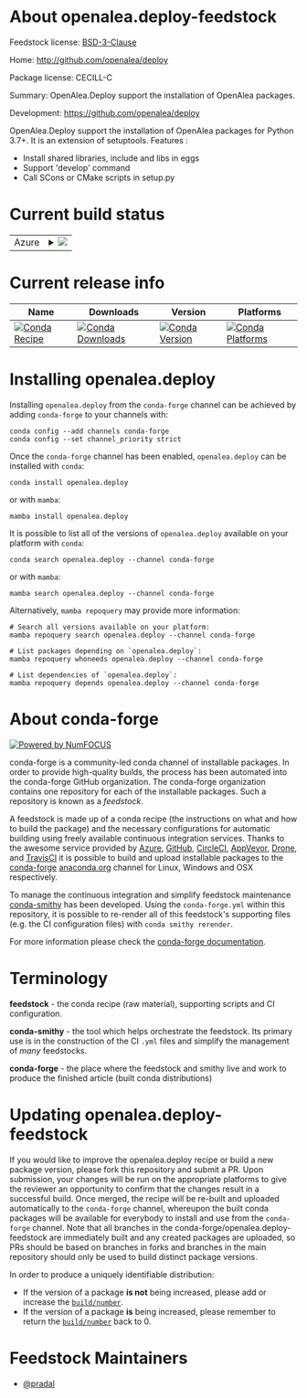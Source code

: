 About openalea.deploy-feedstock
===============================

Feedstock license: [BSD-3-Clause](https://github.com/conda-forge/openalea.deploy-feedstock/blob/main/LICENSE.txt)

Home: http://github.com/openalea/deploy

Package license: CECILL-C

Summary: OpenAlea.Deploy support the installation of OpenAlea packages.

Development: https://github.com/openalea/deploy

OpenAlea.Deploy support the installation of OpenAlea packages for
Python 3.7+. It is an extension of setuptools.
Features :

  * Install shared libraries, include and libs in eggs
  * Support 'develop' command
  * Call SCons or CMake scripts in setup.py


Current build status
====================


<table>
    
  <tr>
    <td>Azure</td>
    <td>
      <details>
        <summary>
          <a href="https://dev.azure.com/conda-forge/feedstock-builds/_build/latest?definitionId=8700&branchName=main">
            <img src="https://dev.azure.com/conda-forge/feedstock-builds/_apis/build/status/openalea.deploy-feedstock?branchName=main">
          </a>
        </summary>
        <table>
          <thead><tr><th>Variant</th><th>Status</th></tr></thead>
          <tbody><tr>
              <td>linux_64_python3.10.____cpython</td>
              <td>
                <a href="https://dev.azure.com/conda-forge/feedstock-builds/_build/latest?definitionId=8700&branchName=main">
                  <img src="https://dev.azure.com/conda-forge/feedstock-builds/_apis/build/status/openalea.deploy-feedstock?branchName=main&jobName=linux&configuration=linux%20linux_64_python3.10.____cpython" alt="variant">
                </a>
              </td>
            </tr><tr>
              <td>linux_64_python3.11.____cpython</td>
              <td>
                <a href="https://dev.azure.com/conda-forge/feedstock-builds/_build/latest?definitionId=8700&branchName=main">
                  <img src="https://dev.azure.com/conda-forge/feedstock-builds/_apis/build/status/openalea.deploy-feedstock?branchName=main&jobName=linux&configuration=linux%20linux_64_python3.11.____cpython" alt="variant">
                </a>
              </td>
            </tr><tr>
              <td>linux_64_python3.12.____cpython</td>
              <td>
                <a href="https://dev.azure.com/conda-forge/feedstock-builds/_build/latest?definitionId=8700&branchName=main">
                  <img src="https://dev.azure.com/conda-forge/feedstock-builds/_apis/build/status/openalea.deploy-feedstock?branchName=main&jobName=linux&configuration=linux%20linux_64_python3.12.____cpython" alt="variant">
                </a>
              </td>
            </tr><tr>
              <td>linux_64_python3.13.____cp313</td>
              <td>
                <a href="https://dev.azure.com/conda-forge/feedstock-builds/_build/latest?definitionId=8700&branchName=main">
                  <img src="https://dev.azure.com/conda-forge/feedstock-builds/_apis/build/status/openalea.deploy-feedstock?branchName=main&jobName=linux&configuration=linux%20linux_64_python3.13.____cp313" alt="variant">
                </a>
              </td>
            </tr><tr>
              <td>linux_64_python3.9.____cpython</td>
              <td>
                <a href="https://dev.azure.com/conda-forge/feedstock-builds/_build/latest?definitionId=8700&branchName=main">
                  <img src="https://dev.azure.com/conda-forge/feedstock-builds/_apis/build/status/openalea.deploy-feedstock?branchName=main&jobName=linux&configuration=linux%20linux_64_python3.9.____cpython" alt="variant">
                </a>
              </td>
            </tr><tr>
              <td>osx_64_python3.10.____cpython</td>
              <td>
                <a href="https://dev.azure.com/conda-forge/feedstock-builds/_build/latest?definitionId=8700&branchName=main">
                  <img src="https://dev.azure.com/conda-forge/feedstock-builds/_apis/build/status/openalea.deploy-feedstock?branchName=main&jobName=osx&configuration=osx%20osx_64_python3.10.____cpython" alt="variant">
                </a>
              </td>
            </tr><tr>
              <td>osx_64_python3.11.____cpython</td>
              <td>
                <a href="https://dev.azure.com/conda-forge/feedstock-builds/_build/latest?definitionId=8700&branchName=main">
                  <img src="https://dev.azure.com/conda-forge/feedstock-builds/_apis/build/status/openalea.deploy-feedstock?branchName=main&jobName=osx&configuration=osx%20osx_64_python3.11.____cpython" alt="variant">
                </a>
              </td>
            </tr><tr>
              <td>osx_64_python3.12.____cpython</td>
              <td>
                <a href="https://dev.azure.com/conda-forge/feedstock-builds/_build/latest?definitionId=8700&branchName=main">
                  <img src="https://dev.azure.com/conda-forge/feedstock-builds/_apis/build/status/openalea.deploy-feedstock?branchName=main&jobName=osx&configuration=osx%20osx_64_python3.12.____cpython" alt="variant">
                </a>
              </td>
            </tr><tr>
              <td>osx_64_python3.13.____cp313</td>
              <td>
                <a href="https://dev.azure.com/conda-forge/feedstock-builds/_build/latest?definitionId=8700&branchName=main">
                  <img src="https://dev.azure.com/conda-forge/feedstock-builds/_apis/build/status/openalea.deploy-feedstock?branchName=main&jobName=osx&configuration=osx%20osx_64_python3.13.____cp313" alt="variant">
                </a>
              </td>
            </tr><tr>
              <td>osx_64_python3.9.____cpython</td>
              <td>
                <a href="https://dev.azure.com/conda-forge/feedstock-builds/_build/latest?definitionId=8700&branchName=main">
                  <img src="https://dev.azure.com/conda-forge/feedstock-builds/_apis/build/status/openalea.deploy-feedstock?branchName=main&jobName=osx&configuration=osx%20osx_64_python3.9.____cpython" alt="variant">
                </a>
              </td>
            </tr><tr>
              <td>win_64_python3.10.____cpython</td>
              <td>
                <a href="https://dev.azure.com/conda-forge/feedstock-builds/_build/latest?definitionId=8700&branchName=main">
                  <img src="https://dev.azure.com/conda-forge/feedstock-builds/_apis/build/status/openalea.deploy-feedstock?branchName=main&jobName=win&configuration=win%20win_64_python3.10.____cpython" alt="variant">
                </a>
              </td>
            </tr><tr>
              <td>win_64_python3.11.____cpython</td>
              <td>
                <a href="https://dev.azure.com/conda-forge/feedstock-builds/_build/latest?definitionId=8700&branchName=main">
                  <img src="https://dev.azure.com/conda-forge/feedstock-builds/_apis/build/status/openalea.deploy-feedstock?branchName=main&jobName=win&configuration=win%20win_64_python3.11.____cpython" alt="variant">
                </a>
              </td>
            </tr><tr>
              <td>win_64_python3.12.____cpython</td>
              <td>
                <a href="https://dev.azure.com/conda-forge/feedstock-builds/_build/latest?definitionId=8700&branchName=main">
                  <img src="https://dev.azure.com/conda-forge/feedstock-builds/_apis/build/status/openalea.deploy-feedstock?branchName=main&jobName=win&configuration=win%20win_64_python3.12.____cpython" alt="variant">
                </a>
              </td>
            </tr><tr>
              <td>win_64_python3.13.____cp313</td>
              <td>
                <a href="https://dev.azure.com/conda-forge/feedstock-builds/_build/latest?definitionId=8700&branchName=main">
                  <img src="https://dev.azure.com/conda-forge/feedstock-builds/_apis/build/status/openalea.deploy-feedstock?branchName=main&jobName=win&configuration=win%20win_64_python3.13.____cp313" alt="variant">
                </a>
              </td>
            </tr><tr>
              <td>win_64_python3.9.____cpython</td>
              <td>
                <a href="https://dev.azure.com/conda-forge/feedstock-builds/_build/latest?definitionId=8700&branchName=main">
                  <img src="https://dev.azure.com/conda-forge/feedstock-builds/_apis/build/status/openalea.deploy-feedstock?branchName=main&jobName=win&configuration=win%20win_64_python3.9.____cpython" alt="variant">
                </a>
              </td>
            </tr>
          </tbody>
        </table>
      </details>
    </td>
  </tr>
</table>

Current release info
====================

| Name | Downloads | Version | Platforms |
| --- | --- | --- | --- |
| [![Conda Recipe](https://img.shields.io/badge/recipe-openalea.deploy-green.svg)](https://anaconda.org/conda-forge/openalea.deploy) | [![Conda Downloads](https://img.shields.io/conda/dn/conda-forge/openalea.deploy.svg)](https://anaconda.org/conda-forge/openalea.deploy) | [![Conda Version](https://img.shields.io/conda/vn/conda-forge/openalea.deploy.svg)](https://anaconda.org/conda-forge/openalea.deploy) | [![Conda Platforms](https://img.shields.io/conda/pn/conda-forge/openalea.deploy.svg)](https://anaconda.org/conda-forge/openalea.deploy) |

Installing openalea.deploy
==========================

Installing `openalea.deploy` from the `conda-forge` channel can be achieved by adding `conda-forge` to your channels with:

```
conda config --add channels conda-forge
conda config --set channel_priority strict
```

Once the `conda-forge` channel has been enabled, `openalea.deploy` can be installed with `conda`:

```
conda install openalea.deploy
```

or with `mamba`:

```
mamba install openalea.deploy
```

It is possible to list all of the versions of `openalea.deploy` available on your platform with `conda`:

```
conda search openalea.deploy --channel conda-forge
```

or with `mamba`:

```
mamba search openalea.deploy --channel conda-forge
```

Alternatively, `mamba repoquery` may provide more information:

```
# Search all versions available on your platform:
mamba repoquery search openalea.deploy --channel conda-forge

# List packages depending on `openalea.deploy`:
mamba repoquery whoneeds openalea.deploy --channel conda-forge

# List dependencies of `openalea.deploy`:
mamba repoquery depends openalea.deploy --channel conda-forge
```


About conda-forge
=================

[![Powered by
NumFOCUS](https://img.shields.io/badge/powered%20by-NumFOCUS-orange.svg?style=flat&colorA=E1523D&colorB=007D8A)](https://numfocus.org)

conda-forge is a community-led conda channel of installable packages.
In order to provide high-quality builds, the process has been automated into the
conda-forge GitHub organization. The conda-forge organization contains one repository
for each of the installable packages. Such a repository is known as a *feedstock*.

A feedstock is made up of a conda recipe (the instructions on what and how to build
the package) and the necessary configurations for automatic building using freely
available continuous integration services. Thanks to the awesome service provided by
[Azure](https://azure.microsoft.com/en-us/services/devops/), [GitHub](https://github.com/),
[CircleCI](https://circleci.com/), [AppVeyor](https://www.appveyor.com/),
[Drone](https://cloud.drone.io/welcome), and [TravisCI](https://travis-ci.com/)
it is possible to build and upload installable packages to the
[conda-forge](https://anaconda.org/conda-forge) [anaconda.org](https://anaconda.org/)
channel for Linux, Windows and OSX respectively.

To manage the continuous integration and simplify feedstock maintenance
[conda-smithy](https://github.com/conda-forge/conda-smithy) has been developed.
Using the ``conda-forge.yml`` within this repository, it is possible to re-render all of
this feedstock's supporting files (e.g. the CI configuration files) with ``conda smithy rerender``.

For more information please check the [conda-forge documentation](https://conda-forge.org/docs/).

Terminology
===========

**feedstock** - the conda recipe (raw material), supporting scripts and CI configuration.

**conda-smithy** - the tool which helps orchestrate the feedstock.
                   Its primary use is in the construction of the CI ``.yml`` files
                   and simplify the management of *many* feedstocks.

**conda-forge** - the place where the feedstock and smithy live and work to
                  produce the finished article (built conda distributions)


Updating openalea.deploy-feedstock
==================================

If you would like to improve the openalea.deploy recipe or build a new
package version, please fork this repository and submit a PR. Upon submission,
your changes will be run on the appropriate platforms to give the reviewer an
opportunity to confirm that the changes result in a successful build. Once
merged, the recipe will be re-built and uploaded automatically to the
`conda-forge` channel, whereupon the built conda packages will be available for
everybody to install and use from the `conda-forge` channel.
Note that all branches in the conda-forge/openalea.deploy-feedstock are
immediately built and any created packages are uploaded, so PRs should be based
on branches in forks and branches in the main repository should only be used to
build distinct package versions.

In order to produce a uniquely identifiable distribution:
 * If the version of a package **is not** being increased, please add or increase
   the [``build/number``](https://docs.conda.io/projects/conda-build/en/latest/resources/define-metadata.html#build-number-and-string).
 * If the version of a package **is** being increased, please remember to return
   the [``build/number``](https://docs.conda.io/projects/conda-build/en/latest/resources/define-metadata.html#build-number-and-string)
   back to 0.

Feedstock Maintainers
=====================

* [@pradal](https://github.com/pradal/)

